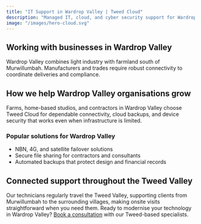 ```yaml
---
title: "IT Support in Wardrop Valley | Tweed Cloud"
description: "Managed IT, cloud, and cyber security support for Wardrop Valley businesses throughout the Tweed Valley."
image: "/images/hero-cloud.svg"
---
```


## Working with businesses in Wardrop Valley
Wardrop Valley combines light industry with farmland south of Murwillumbah. Manufacturers and trades require robust connectivity to coordinate deliveries and compliance.

## How we help Wardrop Valley organisations grow
Farms, home-based studios, and contractors in Wardrop Valley choose Tweed Cloud for dependable connectivity, cloud backups, and device security that works even when infrastructure is limited.

### Popular solutions for Wardrop Valley
- NBN, 4G, and satellite failover solutions
- Secure file sharing for contractors and consultants
- Automated backups that protect design and financial records

## Connected support throughout the Tweed Valley
Our technicians regularly travel the Tweed Valley, supporting clients from Murwillumbah to the surrounding villages, making onsite visits straightforward when you need them. Ready to modernise your technology in Wardrop Valley? [Book a consultation](/consultation/) with our Tweed-based specialists.
